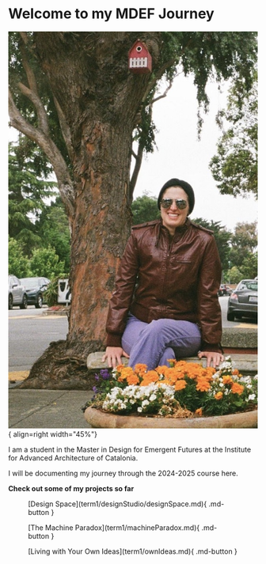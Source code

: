# Welcome to my MDEF Journey

![Sunglasses Headshot](images/headshots/Sitting_Sunglasses_Crop.jpg){ align=right width="45%"}

I am a student in the Master in Design for Emergent Futures at the Institute for Advanced Architecture of Catalonia. 

I will be documenting my journey through the 2024-2025 course here.

**Check out some of my projects so far**

<figure markdown="span">
    [Design Space](term1/designStudio/designSpace.md){ .md-button }
</figure>


<!-- Button with photo in it -->
<!-- <div style="display:flex; width: 50%; align-items: flex-start; align-content: flex-start; gap: 10px; flex-wrap:wrap;">
    <a style="box-shadow: 0px 0px 0px 0px #181040; display: flex; flex-direction: row; align-items: flex-start; width: 100%; height: 100%; object-fit: cover; background-color: #7e56c1" href="term1/designStudio/designSpace.md">
        <div style="display:flex; align-content: center; justify-content:center; width: 50%">
          <img src="images/term1/designstudio/DesignSpaceOverview_05.png"></img>
        </div>
        <div style="padding: 10px; gap: 10px; width: 50%; color: #181040">
        Design Space: the visual representation of my process, interests, and progress 
        </div>
    </a>
</div> -->


<figure markdown="span">
    [The Machine Paradox](term1/machineParadox.md){ .md-button }
</figure>

<figure markdown="span">
    [Living with Your Own Ideas](term1/ownIdeas.md){ .md-button }
</figure>